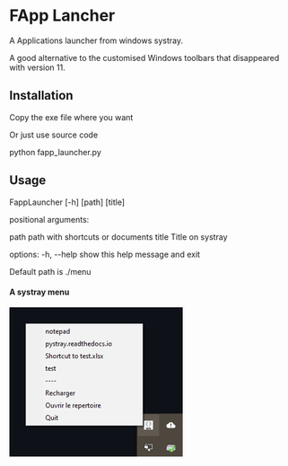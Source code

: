 # FApp Lancher

A Applications launcher from windows systray.

A good alternative to the customised Windows toolbars that disappeared with version 11.

## Installation

Copy the exe file where you want

Or just use source code

python fapp_launcher.py

## Usage

FappLauncher [-h] [path] [title]

positional arguments:

  path        path with shortcuts or documents
  title       Title on systray

options:
  -h, --help  show this help message and exit

Default path is ./menu

#### A systray menu

![Capture](./Capture.PNG "capture")
